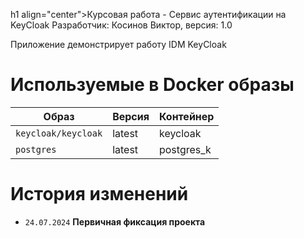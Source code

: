 h1 align="center">Курсовая работа - Сервис аутентификации на KeyCloak</h1>
Разработчик: Косинов Виктор, версия: 1.0

Приложение демонстрирует работу IDM KeyCloak

# Используемые в Docker образы 

| Образ                    | Версия |  Контейнер  |
|--------------------------|--------|-------------|
| `keycloak/keycloak`      | latest |  keycloak   |
| `postgres`               | latest |  postgres_k |

# История изменений

- `24.07.2024` **Первичная фиксация проекта**
